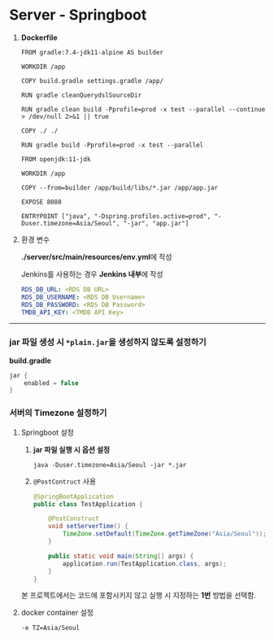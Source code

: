 # Server - Springboot

1. **Dockerfile**

    ```docker
    FROM gradle:7.4-jdk11-alpine AS builder

    WORKDIR /app

    COPY build.gradle settings.gradle /app/

    RUN gradle cleanQuerydslSourceDir

    RUN gradle clean build -Pprofile=prod -x test --parallel --continue > /dev/null 2>&1 || true

    COPY ./ ./

    RUN gradle build -Pprofile=prod -x test --parallel

    FROM openjdk:11-jdk

    WORKDIR /app

    COPY --from=builder /app/build/libs/*.jar /app/app.jar

    EXPOSE 8080

    ENTRYPOINT ["java", "-Dspring.profiles.active=prod", "-Duser.timezone=Asia/Seoul", "-jar", "app.jar"]
    ```

2. 환경 변수

    **./server/src/main/resources/env.yml**에 작성

    Jenkins를 사용하는 경우 **Jenkins 내부**에 작성

    ```yaml
    RDS_DB_URL: <RDS DB URL>
    RDS_DB_USERNAME: <RDS DB Username>
    RDS_DB_PASSWORD: <RDS DB Password>
    TMDB_API_KEY: <TMDB API Key>
    ```

---

### jar 파일 생성 시 `*plain.jar`을 생성하지 않도록 설정하기

**build.gradle**
```gradle
jar {
    enabled = false
}
```


### 서버의 Timezone 설정하기

1. Springboot 설정

    1. **jar 파일 실행 시 옵션 설정**

        `java -Duser.timezone=Asia/Seoul -jar *.jar`

    2. `@PostContruct` 사용

        ```java
        @SpringBootApplication
        public class TestApplication {

            @PostConstruct
            void setServerTime() {
                TimeZone.setDefault(TimeZone.getTimeZone("Asia/Seoul"));
            }

            public static void main(String[] args) {
                application.run(TestApplication.class, args);
            }
        }
        ```

    본 프로젝트에서는 코드에 포함시키지 않고 실행 시 지정하는 **1번** 방법을 선택함.

2. docker container 설정
    
    `-e TZ=Asia/Seoul`